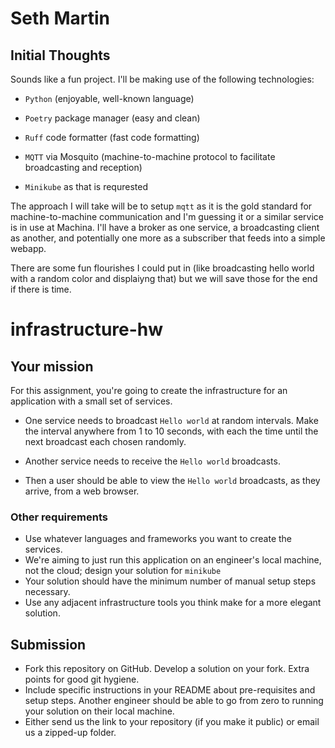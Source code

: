 # Seth Martin 


## Initial Thoughts

Sounds like a fun project. I'll be making use of the following technologies: 

- `Python` (enjoyable, well-known language)

- `Poetry` package manager (easy and clean)

- `Ruff` code formatter (fast code formatting)

- `MQTT` via Mosquito (machine-to-machine protocol to facilitate broadcasting and reception)

- `Minikube` as that is requrested 

The approach I will take will be to setup `mqtt` as it is the gold standard for machine-to-machine communication and I'm guessing it or a similar service is in use at Machina. 
I'll have a broker as one service, a broadcasting client as another, and potentially one more as a subscriber that feeds into a simple webapp. 

There are some fun flourishes I could put in (like broadcasting hello world with a random color and displaiyng that) but we will save those for the end if there is time. 

# infrastructure-hw

## Your mission

For this assignment, you're going to create the infrastructure for an application with a small set of services.

- One service needs to broadcast `Hello world` at random intervals. Make the interval anywhere from 1 to 10 seconds, with each the time until the next broadcast each chosen randomly.

- Another service needs to receive the `Hello world` broadcasts.

- Then a user should be able to view the `Hello world` broadcasts, as they arrive, from a web browser.

### Other requirements

- Use whatever languages and frameworks you want to create the services.
- We're aiming to just run this application on an engineer's local machine, not the cloud; design your solution for `minikube`
- Your solution should have the minimum number of manual setup steps necessary.
- Use any adjacent infrastructure tools you think make for a more elegant solution.

## Submission

- Fork this repository on GitHub. Develop a solution on your fork. Extra points for good git hygiene.
- Include specific instructions in your README about pre-requisites and setup steps. Another engineer should be able to go from zero to running your solution on their local machine.
- Either send us the link to your repository (if you make it public) or email us a zipped-up folder.
